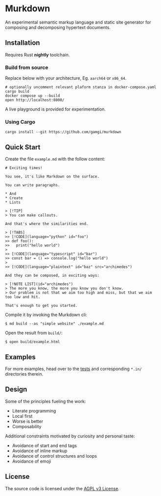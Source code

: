 # Murkdown

An experimental semantic markup language and static site generator for composing and decomposing hypertext documents.

## Installation

Requires Rust **nightly** toolchain.

### Build from source

Replace <ARCH> below with your architecture, Eg. `aarch64` or `x86_64`.

```shell
# optionally uncomment relevant plaform stanza in docker-compose.yaml
cargo build
docker compose up --build
open http://localhost:8000/
```

A live playground is provided for experimentation.

### Using Cargo

```shell
cargo install --git https://github.com/gamgi/murkdown
```

## Quick Start

Create the file `example.md` with the follow content:
```
# Exciting times!

You see, it's like Markdown on the surface.

You can write paragraphs.

* And
* Create
* Lists

> [!TIP]
> You can make callouts.

And that's where the similarities end.

> [!TABS]
>> [!CODE](language="python" id="foo")
>> def foo():
>>   print("hello world")
>
>> [!CODE](language="typescript" id="bar")
>> const bar = () => console.log("hello world")
>
>> [!CODE](language="plaintext" id="baz" src="archimedes")

And they can be composed, in exciting ways:

> [!NOTE LIST](id="archimedes")
> The more you know, the more you know you don't know.
> Our problem is not that we aim too high and miss, but that we aim too low and hit.

That's enough to get you started.
```

Compile it by invoking the Murkdown cli:
```console
$ md build --as "simple website" ./example.md
```

Open the result from `build/`:
```console
$ open build/example.html
```

## Examples

For more examples, head over to the [tests](https://github.com/gamgi/murkdown/tree/main/tests) and corresponding `*.in/` directories therein.

## Design

Some of the principles fueling the work:

* Literate programming
* Local first
* Worse is better
* Composability

Additional constraints motivated by curiosity and personal taste:

* Avoidance of start and end tags
* Avoidance of inline markup
* Avoidance of control structures and loops
* Avoidance of emoji

## License

The source code is licensed under the [AGPL v3 License](https://opensource.org/license/agpl-v3/).
